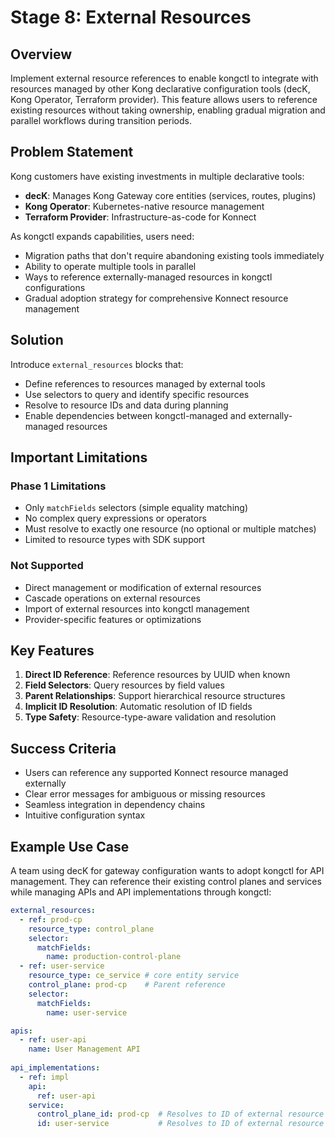 # Stage 8: External Resources

## Overview

Implement external resource references to enable kongctl to integrate with 
resources managed by other Kong declarative configuration tools (decK, Kong 
Operator, Terraform provider). This feature allows users to reference 
existing resources without taking ownership, enabling gradual migration and 
parallel workflows during transition periods.

## Problem Statement

Kong customers have existing investments in multiple declarative tools:
- **decK**: Manages Kong Gateway core entities (services, routes, plugins)
- **Kong Operator**: Kubernetes-native resource management
- **Terraform Provider**: Infrastructure-as-code for Konnect

As kongctl expands capabilities, users need:
- Migration paths that don't require abandoning existing tools immediately
- Ability to operate multiple tools in parallel
- Ways to reference externally-managed resources in kongctl configurations
- Gradual adoption strategy for comprehensive Konnect resource management

## Solution

Introduce `external_resources` blocks that:
- Define references to resources managed by external tools
- Use selectors to query and identify specific resources
- Resolve to resource IDs and data during planning
- Enable dependencies between kongctl-managed and externally-managed resources

## Important Limitations

### Phase 1 Limitations
- Only `matchFields` selectors (simple equality matching)
- No complex query expressions or operators
- Must resolve to exactly one resource (no optional or multiple matches)
- Limited to resource types with SDK support

### Not Supported
- Direct management or modification of external resources
- Cascade operations on external resources
- Import of external resources into kongctl management
- Provider-specific features or optimizations

## Key Features

1. **Direct ID Reference**: Reference resources by UUID when known
2. **Field Selectors**: Query resources by field values
3. **Parent Relationships**: Support hierarchical resource structures
4. **Implicit ID Resolution**: Automatic resolution of ID fields
5. **Type Safety**: Resource-type-aware validation and resolution

## Success Criteria

- Users can reference any supported Konnect resource managed externally
- Clear error messages for ambiguous or missing resources
- Seamless integration in dependency chains
- Intuitive configuration syntax

## Example Use Case

A team using decK for gateway configuration wants to adopt kongctl for API 
management. They can reference their existing control planes and services 
while managing APIs and API implementations through kongctl:

```yaml
external_resources:
  - ref: prod-cp
    resource_type: control_plane
    selector:
      matchFields:
        name: production-control-plane
  - ref: user-service
    resource_type: ce_service # core entity service
    control_plane: prod-cp    # Parent reference
    selector:
      matchFields:
        name: user-service

apis:
  - ref: user-api
    name: User Management API
    
api_implementations:
  - ref: impl
    api:
      ref: user-api
    service:
      control_plane_id: prod-cp  # Resolves to ID of external resource
      id: user-service           # Resolves to ID of external resource
```
